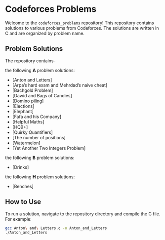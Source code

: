 # Codeforces Problems

Welcome to the `codeforces_problems` repository! This repository contains solutions to various problems from Codeforces. The solutions are written in C and are organized by problem name.

## Problem Solutions

The repository contains-

the following **A** problem solutions:

- [Anton and Letters]
- [Arpa’s hard exam and Mehrdad’s naive cheat]
- [Bachgold Problem]
- [Dawid and Bags of Candies]
- [Domino piling]
- [Elections]
- [Elephant]
- [Fafa and his Company]
- [Helpful Maths]
- [HQ9+]
- [Quirky Quantifiers]
- [The number of positions]
- [Watermelon]
- [Yet Another Two Integers Problem]

the following **B** problem solutions:

- [Drinks]

the following **H** problem solutions:

- [Benches]

  
## How to Use

To run a solution, navigate to the repository directory and compile the C file. For example:

```bash
gcc Anton\ and\ Letters.c -o Anton_and_Letters
./Anton_and_Letters
